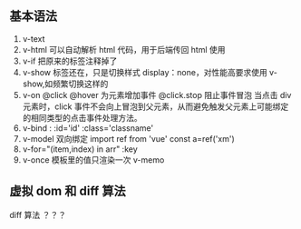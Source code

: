 ## 基本语法

1. v-text
2. v-html 可以自动解析 html 代码，用于后端传回 html 使用
3. v-if 把原来的标签注释掉了
4. v-show 标签还在，只是切换样式 display：none，对性能高要求使用 v-show,如频繁切换这样的
5. v-on @click @hover 为元素增加事件
   @click.stop 阻止事件冒泡
   当点击 div 元素时，click 事件不会向上冒泡到父元素，从而避免触发父元素上可能绑定的相同类型的点击事件处理方法。
6. v-bind : :id='id' :class='classname'
7. v-model 双向绑定
   import ref from 'vue'
   const a=ref('xm')
8. v-for="(item,index) in arr" :key
9. v-once 模板里的值只渲染一次 v-memo

## 虚拟 dom 和 diff 算法

diff 算法
？？？

